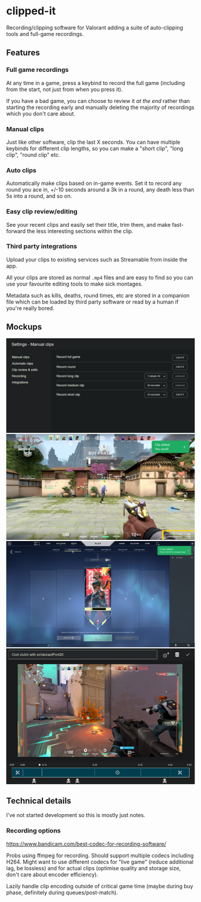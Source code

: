 # clipped-it

Recording/clipping software for Valorant adding a suite of auto-clipping tools
and full-game recordings.

## Features

### Full game recordings

At any time in a game, press a keybind to record the full game (including from
the start, not just from when you press it).

If you have a bad game, you can choose to review it *at the end* rather than
starting the recording early and manually deleting the majority of recordings
which you don't care about.

### Manual clips

Just like other software, clip the last X seconds. You can have multiple
keybinds for different clip lengths, so you can make a "short clip",
"long clip", "round clip" etc.

### Auto clips

Automatically make clips based on in-game events. Set it to record any round you
ace in, +/-10 seconds around a 3k in a round, any death less than 5s into a
round, and so on.

### Easy clip review/editing

See your recent clips and easily set their title, trim them, and make
fast-forward the less interesting sections within the clip.

### Third party integrations

Upload your clips to existing services such as Streamable from inside the app.

All your clips are stored as normal `.mp4` files and are easy to find so you can
use your favourite editing tools to make sick montages.

Metadata such as kills, deaths, round times, etc are stored in a companion file
which can be loaded by third party software or read by a human if you're really
bored.

## Mockups

![](mockups/Manual%20clips%20settings.png)
![](mockups/Clip%20notification.png)
![](mockups/New%20clips%20notification.png)
![](mockups/Clip%20editor.png)

## Technical details

I've not started development so this is mostly just notes.

### Recording options

https://www.bandicam.com/best-codec-for-recording-software/

Probs using ffmpeg for recording. Should support multiple codecs including H264.
Might want to use different codecs for "live game" (reduce additional lag, be
lossless) and for actual clips (optimise quality and storage size, don't care
about encoder efficiency).

Lazily handle clip encoding outside of critical game time (maybe during buy
phase, definitely during queues/post-match).
